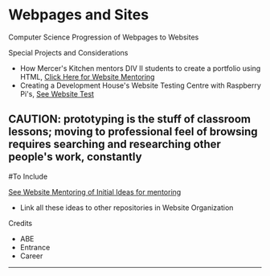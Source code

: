# Webpages and Sites
Computer Science Progression of Webpages to Websites

Special Projects and Considerations
- How Mercer's Kitchen mentors DIV II students to create a portfolio using HTML, <a href="https://github.com/MercersKitchen/Website-Mentoring">Click Here for Website Mentoring</a>
- Creating a Development House's Website Testing Centre with Raspberry Pi's, <a href="https://github.com/MercersKitchen/Webpages-Sites/blob/master/WebPageTest.pdf">See Website Test</a>

CAUTION: prototyping is the stuff of classroom lessons; moving to professional feel of browsing requires searching and researching other people's work, constantly
---

#To Include

<a href="https://github.com/MercersKitchen/Website-Mentoring">See Website Mentoring of Initial Ideas for mentoring</a>
- Link all these ideas to other repositories in Website Organization

Credits
- ABE
- Entrance
- Career


---
